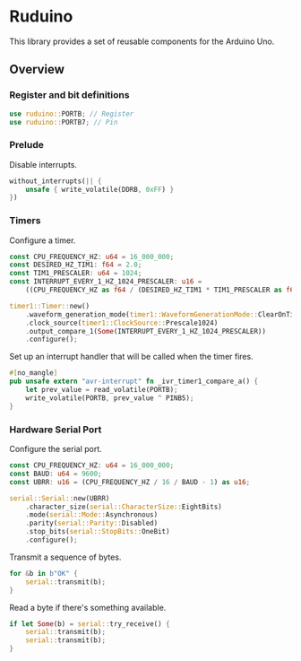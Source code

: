 # Ruduino

This library provides a set of reusable components for the Arduino Uno.

## Overview

### Register and bit definitions

```rust
use ruduino::PORTB; // Register
use ruduino::PORTB7; // Pin
```

### Prelude

Disable interrupts.

```rust
without_interrupts(|| {
    unsafe { write_volatile(DDRB, 0xFF) }
})
```

### Timers

Configure a timer.

```rust
const CPU_FREQUENCY_HZ: u64 = 16_000_000;
const DESIRED_HZ_TIM1: f64 = 2.0;
const TIM1_PRESCALER: u64 = 1024;
const INTERRUPT_EVERY_1_HZ_1024_PRESCALER: u16 =
    ((CPU_FREQUENCY_HZ as f64 / (DESIRED_HZ_TIM1 * TIM1_PRESCALER as f64)) as u64 - 1) as u16;

timer1::Timer::new()
    .waveform_generation_mode(timer1::WaveformGenerationMode::ClearOnTimerMatchOutputCompare)
    .clock_source(timer1::ClockSource::Prescale1024)
    .output_compare_1(Some(INTERRUPT_EVERY_1_HZ_1024_PRESCALER))
    .configure();
```

Set up an interrupt handler that will be called when the timer fires.

```rust
#[no_mangle]
pub unsafe extern "avr-interrupt" fn _ivr_timer1_compare_a() {
    let prev_value = read_volatile(PORTB);
    write_volatile(PORTB, prev_value ^ PINB5);
}
```

### Hardware Serial Port

Configure the serial port.

```rust
const CPU_FREQUENCY_HZ: u64 = 16_000_000;
const BAUD: u64 = 9600;
const UBRR: u16 = (CPU_FREQUENCY_HZ / 16 / BAUD - 1) as u16;

serial::Serial::new(UBRR)
    .character_size(serial::CharacterSize::EightBits)
    .mode(serial::Mode::Asynchronous)
    .parity(serial::Parity::Disabled)
    .stop_bits(serial::StopBits::OneBit)
    .configure();
```

Transmit a sequence of bytes.

```rust
for &b in b"OK" {
    serial::transmit(b);
}
```

Read a byte if there's something available.

```rust
if let Some(b) = serial::try_receive() {
    serial::transmit(b);
    serial::transmit(b);
}
```
